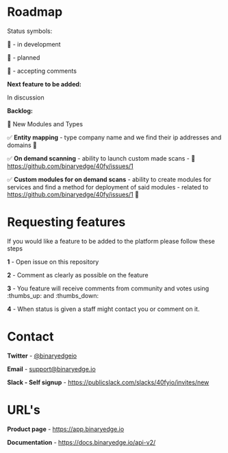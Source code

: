 # Roadmap

Status symbols:

:green_book: - in development

:blue_book: - planned

:orange_book: - accepting comments

**Next feature to be added:**

In discussion

**Backlog:**

:green_book: New Modules and Types

:white_check_mark: **Entity mapping** - type company name and we find their ip addresses and domains :blue_book:

:white_check_mark: **On demand scanning** - ability to launch custom made scans - :orange_book: https://github.com/binaryedge/40fy/issues/1

:white_check_mark: **Custom modules for on demand scans** - ability to create modules for services and find a method for deployment of said modules - related to https://github.com/binaryedge/40fy/issues/1 :orange_book:

# Requesting features

If you would like a feature to be added to the platform please follow these steps

**1** - Open issue on this repository

**2** - Comment as clearly as possible on the feature

**3** - You feature will receive comments from community and votes using :thumbs_up: and :thumbs_down:

**4** - When status is given a staff might contact you or comment on it.


# Contact 

**Twitter** - [@binaryedgeio](https://www.twitter.com/binaryedgeio)  

**Email** - support@binaryedge.io

**Slack - Self signup** - https://publicslack.com/slacks/40fyio/invites/new

# URL's

**Product page** - https://app.binaryedge.io

**Documentation** - https://docs.binaryedge.io/api-v2/

